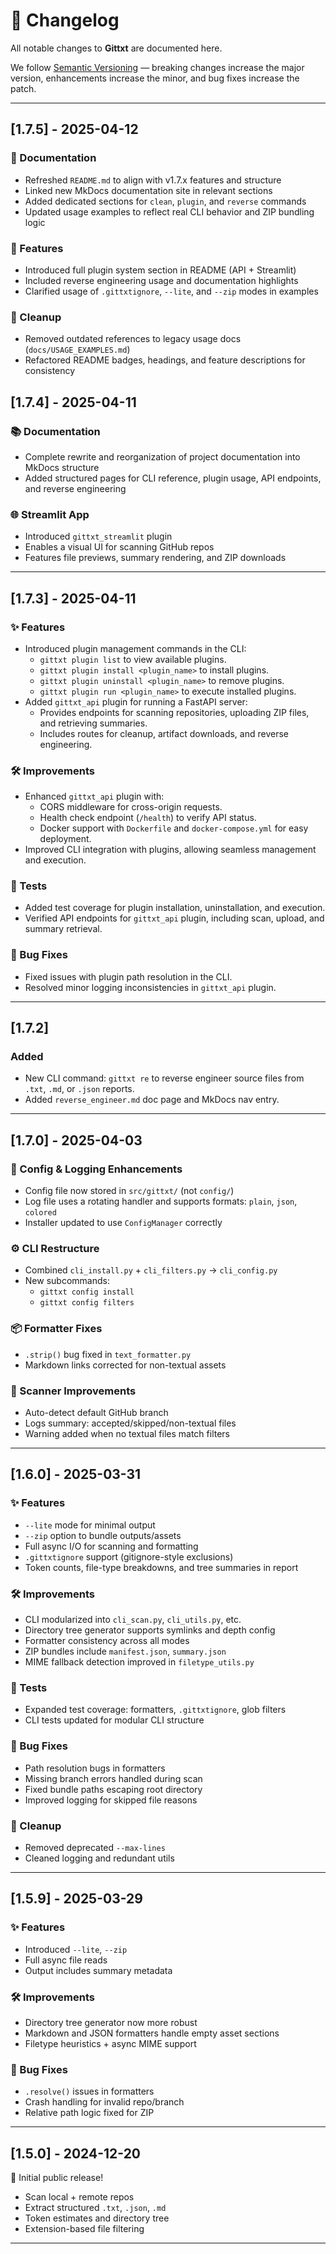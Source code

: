 # 📜 Changelog

All notable changes to **Gittxt** are documented here.

We follow [Semantic Versioning](https://semver.org/) — breaking changes increase the major version, enhancements increase the minor, and bug fixes increase the patch.

---

## [1.7.5] - 2025-04-12

### 📝 Documentation
- Refreshed `README.md` to align with v1.7.x features and structure
- Linked new MkDocs documentation site in relevant sections
- Added dedicated sections for `clean`, `plugin`, and `reverse` commands
- Updated usage examples to reflect real CLI behavior and ZIP bundling logic

### 🚀 Features
- Introduced full plugin system section in README (API + Streamlit)
- Included reverse engineering usage and documentation highlights
- Clarified usage of `.gittxtignore`, `--lite`, and `--zip` modes in examples

### 🧹 Cleanup
- Removed outdated references to legacy usage docs (`docs/USAGE_EXAMPLES.md`)
- Refactored README badges, headings, and feature descriptions for consistency

## [1.7.4] - 2025-04-11

### 📚 Documentation
- Complete rewrite and reorganization of project documentation into MkDocs structure
- Added structured pages for CLI reference, plugin usage, API endpoints, and reverse engineering

### 🌐 Streamlit App
- Introduced `gittxt_streamlit` plugin
- Enables a visual UI for scanning GitHub repos
- Features file previews, summary rendering, and ZIP downloads

---

## [1.7.3] - 2025-04-11

### ✨ Features
- Introduced plugin management commands in the CLI:
  - `gittxt plugin list` to view available plugins.
  - `gittxt plugin install <plugin_name>` to install plugins.
  - `gittxt plugin uninstall <plugin_name>` to remove plugins.
  - `gittxt plugin run <plugin_name>` to execute installed plugins.
- Added `gittxt_api` plugin for running a FastAPI server:
  - Provides endpoints for scanning repositories, uploading ZIP files, and retrieving summaries.
  - Includes routes for cleanup, artifact downloads, and reverse engineering.

### 🛠 Improvements
- Enhanced `gittxt_api` plugin with:
  - CORS middleware for cross-origin requests.
  - Health check endpoint (`/health`) to verify API status.
  - Docker support with `Dockerfile` and `docker-compose.yml` for easy deployment.
- Improved CLI integration with plugins, allowing seamless management and execution.

### 🧪 Tests
- Added test coverage for plugin installation, uninstallation, and execution.
- Verified API endpoints for `gittxt_api` plugin, including scan, upload, and summary retrieval.

### 🐛 Bug Fixes
- Fixed issues with plugin path resolution in the CLI.
- Resolved minor logging inconsistencies in `gittxt_api` plugin.

---

## [1.7.2]

### Added
- New CLI command: `gittxt re` to reverse engineer source files from `.txt`, `.md`, or `.json` reports.
- Added `reverse_engineer.md` doc page and MkDocs nav entry.

---

## [1.7.0] - 2025-04-03

### 🧠 Config & Logging Enhancements
- Config file now stored in `src/gittxt/` (not `config/`)
- Log file uses a rotating handler and supports formats: `plain`, `json`, `colored`
- Installer updated to use `ConfigManager` correctly

### ⚙️ CLI Restructure
- Combined `cli_install.py` + `cli_filters.py` → `cli_config.py`
- New subcommands:
  - `gittxt config install`
  - `gittxt config filters`

### 📦 Formatter Fixes
- `.strip()` bug fixed in `text_formatter.py`
- Markdown links corrected for non-textual assets

### 🧹 Scanner Improvements
- Auto-detect default GitHub branch
- Logs summary: accepted/skipped/non-textual files
- Warning added when no textual files match filters

---

## [1.6.0] - 2025-03-31

### ✨ Features
- `--lite` mode for minimal output
- `--zip` option to bundle outputs/assets
- Full async I/O for scanning and formatting
- `.gittxtignore` support (gitignore-style exclusions)
- Token counts, file-type breakdowns, and tree summaries in report

### 🛠 Improvements
- CLI modularized into `cli_scan.py`, `cli_utils.py`, etc.
- Directory tree generator supports symlinks and depth config
- Formatter consistency across all modes
- ZIP bundles include `manifest.json`, `summary.json`
- MIME fallback detection improved in `filetype_utils.py`

### 🧪 Tests
- Expanded test coverage: formatters, `.gittxtignore`, glob filters
- CLI tests updated for modular CLI structure

### 🐛 Bug Fixes
- Path resolution bugs in formatters
- Missing branch errors handled during scan
- Fixed bundle paths escaping root directory
- Improved logging for skipped file reasons

### 🧹 Cleanup
- Removed deprecated `--max-lines`
- Cleaned logging and redundant utils

---

## [1.5.9] - 2025-03-29

### ✨ Features
- Introduced `--lite`, `--zip`
- Full async file reads
- Output includes summary metadata

### 🛠 Improvements
- Directory tree generator now more robust
- Markdown and JSON formatters handle empty asset sections
- Filetype heuristics + async MIME support

### 🐛 Bug Fixes
- `.resolve()` issues in formatters
- Crash handling for invalid repo/branch
- Relative path logic fixed for ZIP

---

## [1.5.0] - 2024-12-20

🎉 Initial public release!

- Scan local + remote repos
- Extract structured `.txt`, `.json`, `.md`
- Token estimates and directory tree
- Extension-based file filtering

---

